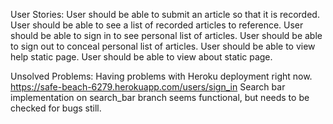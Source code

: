 User Stories:
  User should be able to submit an article so that it is recorded.
  User should be able to see a list of recorded articles to reference.
  User should be able to sign in to see personal list of articles.
  User should be able to sign out to conceal personal list of articles.
  User should be able to view help static page.
  User should be able to view about static page.

Unsolved Problems:
  Having problems with Heroku deployment right now.
  https://safe-beach-6279.herokuapp.com/users/sign_in
  Search bar implementation on search_bar branch seems functional, but needs to be checked for bugs still.
